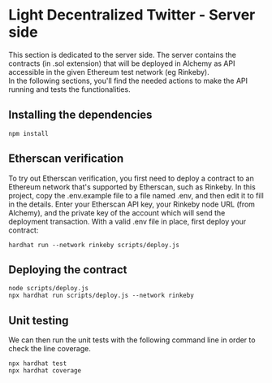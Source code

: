 # Light Decentralized Twitter - Server side
This section is dedicated to the server side. The server contains the contracts (in .sol extension) that will be deployed in Alchemy as API accessible in the given Ethereum test network (eg Rinkeby).  
In the following sections, you'll find the needed actions to make the API running and tests the functionalities.

## Installing the dependencies 
```shell
npm install
```


## Etherscan verification
To try out Etherscan verification, you first need to deploy a contract to an Ethereum network that's supported by Etherscan, such as Rinkeby.
In this project, copy the .env.example file to a file named .env, and then edit it to fill in the details. 
Enter your Etherscan API key, your Rinkeby node URL (from Alchemy), and the private key of the account which will send the deployment transaction. 
With a valid .env file in place, first deploy your contract:

```shell
hardhat run --network rinkeby scripts/deploy.js
```

## Deploying the contract
```shell
node scripts/deploy.js
npx hardhat run scripts/deploy.js --network rinkeby
```


## Unit testing
We can then run the unit tests with the following command line in order to check the line coverage.
```shell
npx hardhat test
npx hardhat coverage
```